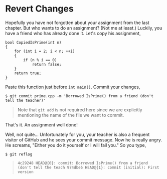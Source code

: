 # Revert Changes
Hopefully you have not forgotten about your assignment from the last chapter. But who wants to do an assignment? (Not me at least.) Luckily, you have a friend who has already done it. Let's copy his assignment,

    bool CopiedIsPrime(int n)
    {
        for (int i = 2; i < n; ++i)
        {
            if (n % i == 0)
                return false;
        }
        return true;
    }

Paste this function just before `int main()`. Commit your changes,

    $ git commit prime.cpp -m 'Borrowed IsPrime() from a friend (don't tell the teacher)'

> Note that `git add` is not required here since we are explicitly mentioning the name of the file we want to commit.

That's it. An assignment well done!

Well, not quite...
Unfortunately for you, your teacher is also a frequent visitor of GitHub and he sees your commit message. Now he is really angry. He screams, "Either you do it yourself or I will fail you." So you type,

    $ git reflog

> `4c29248 HEAD@{0}: commit: Borrowed IsPrime() from a friend (don't tell the teach
974dbe5 HEAD@{1}: commit (initial): First version`